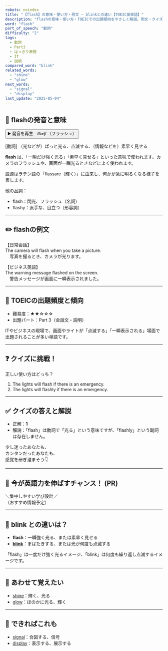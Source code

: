 ```yaml
---
robots: noindex
title: "【flash】の意味・使い方・例文 ― blinkとの違い【TOEIC英単語】"
description: "flashの意味・使い方・TOEICでの出題傾向をやさしく解説。例文・クイズ付きでblinkとの違いもわかりやすく学べます。"
word: "flash"
part_of_speech: "動詞"
difficulty: "2"
tags:
  - 動詞
  - Part3
  - はっきり表現
  - IT
  - 説明
compared_word: "blink"
related_words:
  - "shine"
  - "glow"
next_words:
  - "signal"
  - "display"
last_update: "2025-05-04"
---
```


## 🔰 flashの発音と意味

<button class="play-audio" onclick="playTTS('flash')">
  <span class="play-audio-main">
    ▶️ 発音を再生　/flæʃ/
  </span>
  <span class="play-audio-sub">
    （フラッシュ）
  </span>
</button>

[動詞] （光などが）ぱっと光る、点滅する、（情報などを）素早く見せる

**flash** は、「一瞬だけ強く光る」「素早く見せる」といった意味で使われます。カメラのフラッシュや、画面が一瞬光るときなどによく使われます。

語源はラテン語の「flassare（輝く）」に由来し、何かが急に明るくなる様子を表します。

他の品詞：  
- flash：閃光、フラッシュ（名詞）
- flashy：派手な、目立つ（形容詞）

---

## ✏️ flashの例文

【日常会話】  
The camera will flash when you take a picture.  
　写真を撮るとき、カメラが光ります。

【ビジネス英語】  
The warning message flashed on the screen.  
　警告メッセージが画面に一瞬表示されました。

---

## 🎯 TOEICの出題頻度と傾向

- 難易度：★★☆☆☆
- 出題パート：Part 3（会話文・説明）

ITやビジネスの現場で、画面やライトが「点滅する」「一瞬表示される」場面で出題されることが多い単語です。

---

## ❓ クイズに挑戦！

正しい使い方はどっち？

1. The lights will flash if there is an emergency.  
2. The lights will flashly if there is an emergency.

---

## ✅ クイズの答えと解説

- 正解：**1**
- 解説：「flash」は動詞で「光る」という意味ですが、「flashly」という副詞は存在しません。

少し迷ったあなたも、  
カンタンだったあなたも、  
感覚を研ぎ澄まそう👇️

---

## 🚀 今が英語力を伸ばすチャンス！ (PR)

<div class="info-center">
＼集中しやすい学び設計／<br>  
（おすすめ情報予定）
</div>

---

## 🤔  blink との違いは？

- **flash**：一瞬強く光る、または素早く見せる
- **[blink](/word/blink/)**：まばたきする、または光が何度も点滅する

「flash」は一度だけ強く光るイメージ、「blink」は何度も繰り返し点滅するイメージです。

---

## 🧩 あわせて覚えたい

- [shine](/word/shine/)：輝く、光る
- [glow](/word/glow/)：ほのかに光る、輝く

---

## 📖 できればこれも

- [signal](/word/signal/)：合図する、信号
- [display](/word/display/)：表示する、展示する

<!-- cvid: aid39_bid38 -->
